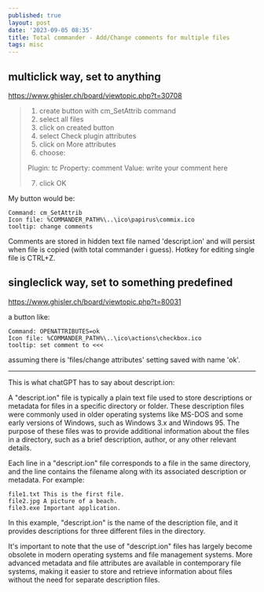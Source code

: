 ```yaml
---
published: true
layout: post
date: '2023-09-05 08:35'
title: Total commander - Add/Change comments for multiple files
tags: misc 
---
```

## multiclick way, set to anything

<https://www.ghisler.ch/board/viewtopic.php?t=30708>

> 1. create button with cm_SetAttrib command
> 2. select all files
> 3. click on created button
> 4. select Check plugin attributes
> 5. click on More attributes
> 6. choose:
>
> Plugin: tc
> Property: comment
> Value: write your comment here
>
> 7. click OK

My button would be:

	Command: cm_SetAttrib
	Icon file: %COMMANDER_PATH%\..\ico\papirus\commix.ico
    tooltip: change comments

Comments are stored in hidden text file named 'descript.ion' and will persist when file is copied (with total commander i guess). Hotkey for editing single file is CTRL+Z.

## singleclick way, set to something predefined

<https://www.ghisler.ch/board/viewtopic.php?t=80031>

a button like:

	Command: OPENATTRIBUTES=ok
	Icon file: %COMMANDER_PATH%\..\ico\actions\checkbox.ico
	tooltip: set comment to <<<

assuming there is 'files/change attributes' setting saved with name 'ok'.

---
This is what chatGPT has to say about descript.ion:

A "descript.ion" file is typically a plain text file used to store descriptions or metadata for files in a specific directory or folder. These description files were commonly used in older operating systems like MS-DOS and some early versions of Windows, such as Windows 3.x and Windows 95. The purpose of these files was to provide additional information about the files in a directory, such as a brief description, author, or any other relevant details.

Each line in a "descript.ion" file corresponds to a file in the same directory, and the line contains the filename along with its associated description or metadata. For example:

    file1.txt This is the first file.
    file2.jpg A picture of a beach.
    file3.exe Important application.

In this example, "descript.ion" is the name of the description file, and it provides descriptions for three different files in the directory.

It's important to note that the use of "descript.ion" files has largely become obsolete in modern operating systems and file management systems. More advanced metadata and file attributes are available in contemporary file systems, making it easier to store and retrieve information about files without the need for separate description files.
